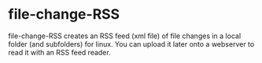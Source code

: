 # file-change-RSS
file-change-RSS creates an RSS feed (xml file) of file changes in a local folder (and subfolders) for linux.
You can upload it later onto a webserver to read it with an RSS feed reader.

